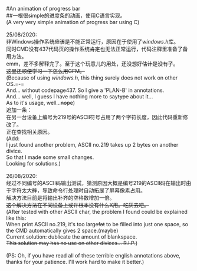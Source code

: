 #An animation of progress bar<br/>
##一根很simple的进度条的动画，使用C语言实现。<br/>(A very very simple animation of progress bar using C)<br/>
<br/>
25/08/2020:<br/>
非Windows操作系统~~应该是~~不能正常运行，原因在于使用了*windows.h*库。<br/>
同时CMD没有437代码页的操作系统~~肯定~~也无法正常运行，代码注释里准备了备用方法。<br/>
emm，差不多解释完了。至于这个玩意儿的用处，还没想好~~估计是没有了~~。<br/>
~~这里还顺便学习一下怎么用GFM。~~<br/>
(Because of using *windows.h*, this thing ~~surely~~ does not work on other OS.=-=<br/>
And... without codepage437. So I give a 'PLAN-B' in annotations.<br/>
And... well, I guess I have nothing more to say~~type~~ about it...<br/>
As to it's usage, well...~~nope~~)<br/>
追加一条：<br/>
在另一台设备上编号为219号的ASCII符号占用了两个字符长度，因此代码重新修改了。<br/>
正在查找相关原因。<br/>
(Add:<br/>
I just found another problem, ASCII no.219 takes up 2 bytes on another divice.<br/>
So that I made some small changes.<br/>
Looking for solutions.)<br/>
<br/>
26/08/2020:<br/>
经过不同编号的ASCII码输出测试，猜测原因大概是编号219的ASCII码在输出时由于字符太大~~胖~~，导致命令行处理时自动拓展了屏幕像素占用。<br/>
解决方法目前是将输出补齐的空格数增加一倍。<br/>
~~这个解决方法在不同设备上或许根本没有什么X用。吃灰去吧。~~<br/>
(After tested with other ASCII char, the problem I found could be explained like this:<br/>
When print ASCII no.219, it's too large~~fat~~ to be filled into just one space, so the CMD automatically gives 2 space.(maybe)<br/>
Current solution: dublicate the amount of blankspace.<br/>
~~This solution may has no use on other divices... R.I.P.~~)<br/>
<br/>
(PS: Oh, if you have read all of these terrible english annotations above, thanks for your patience. I'll work hard to make it better.)<br/>